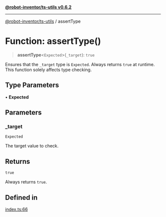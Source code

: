 [**@robot-inventor/ts-utils v0.6.2**](../README.md)

***

[@robot-inventor/ts-utils](../README.md) / assertType

# Function: assertType()

> **assertType**\<`Expected`\>(`_target`): `true`

Ensures that the `_target` type is `Expected`.
Always returns `true` at runtime. This function solely affects type checking.

## Type Parameters

• **Expected**

## Parameters

### \_target

`Expected`

The target value to check.

## Returns

`true`

Always returns `true`.

## Defined in

[index.ts:66](https://github.com/Robot-Inventor/ts-utils/blob/3436114e22e41a691f90444f31cbf897b04906b5/src/index.ts#L66)
